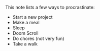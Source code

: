 This note lists a few ways to procrastinate:
- Start a new project
- Make a meal
- Sleep
- Doom Scroll
- Do chores (not very fun)
- Take a walk

